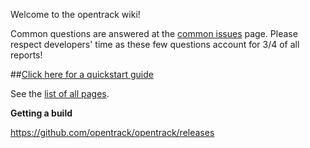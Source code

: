 Welcome to the opentrack wiki!

Common questions are answered at the [common
issues](https://github.com/opentrack/opentrack/wiki/common-issues) page.
Please respect developers' time as these few questions account for 3/4
of all reports!

##[Click here for a quickstart guide](https://github.com/opentrack/opentrack/wiki/Quick-Start-Guide-(WIP))

See the [list of all pages](https://github.com/opentrack/opentrack/wiki/_pages).


**Getting a build**

https://github.com/opentrack/opentrack/releases